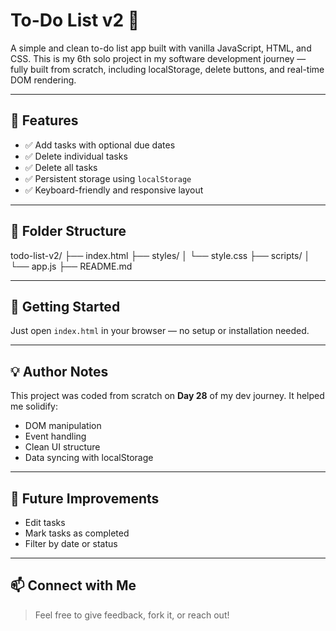 # To-Do List v2 📝

A simple and clean to-do list app built with vanilla JavaScript, HTML, and CSS. This is my 6th solo project in my software development journey — fully built from scratch, including localStorage, delete buttons, and real-time DOM rendering.

---

## 🔧 Features

- ✅ Add tasks with optional due dates
- ✅ Delete individual tasks
- ✅ Delete all tasks
- ✅ Persistent storage using `localStorage`
- ✅ Keyboard-friendly and responsive layout

---

## 📁 Folder Structure

todo-list-v2/
├── index.html
├── styles/
│ └── style.css
├── scripts/
│ └── app.js
├── README.md

---

## 🚀 Getting Started

Just open `index.html` in your browser — no setup or installation needed.

---

## 💡 Author Notes

This project was coded from scratch on **Day 28** of my dev journey. It helped me solidify:

- DOM manipulation
- Event handling
- Clean UI structure
- Data syncing with localStorage

---

## 📌 Future Improvements

- Edit tasks
- Mark tasks as completed
- Filter by date or status

---

## 📫 Connect with Me

> Feel free to give feedback, fork it, or reach out!